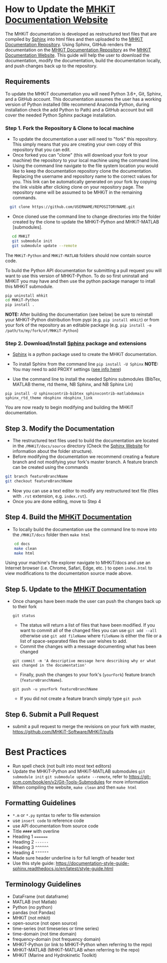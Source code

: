 
# How to Update the [MHKiT Documentation Website](https://MHKiT-Software.github.io/MHKiT/)
The MHKiT documentation is developed as restructured text files that are compiled by [Sphinx](http://www.sphinx-doc.org/en/master/) into html files and then uploaded to the [MHKiT Documentation Repository](https://github.com/MHKiT-Software/MHKiT). Using Sphinx, GitHub renders the documentation on the [MHKiT Documentation Repository](https://github.com/MHKiT-Code-Hub/MHKiT/) as the [MHKiT Documentation Website](https://mhkit-code-hub.github.io/MHKiT/). This guide will help the user to download the documentation, modify the documentation, build the documentation locally, and push changes back up to the repository.


## Requirements

To update the MHKiT documentation you will need Python 3.6+, Git, Sphinx, and a GitHub account. This documentation assumes the user has a working version of Python installed (We recommend Anaconda Python, during installation check the add Python to Path) and a GitHub account but will cover the needed Python Sphinx package installation.

### Step 1. Fork the Repository & Clone to local machine
  - To update the documentation a user will need to "fork" this repository. This simply means that you are creating your own copy of this repository that you can edit.
  - Once forked you can "clone" (this will download your fork to your machine) the repository to your local machine using the command line.
  - Using the command line navigate to the file system location you would like to keep the documentation repository clone the documentation. Replacing the username and repository name to the correct values for you. This link can be automatically generated on your fork by copying the link visible after clicking clone on your repository page. The repository name will be assumed to be MHKiT in the remaining commands.
  ```bash
    git clone https://github.com/USERNAME/REPOSITORYNAME.git
  ```
  - Once cloned use the command line to change directories into the folder created by the clone to update the  MHKiT-Python and MHKiT-MATLAB [submodules].
  
  ```bash
     cd MHKiT
     git submodule init
     git submodule update --remote
  ```
  The ``MHKiT-Python`` and ``MHKiT-MATLAB`` folders should now contain source code.
  
  To build the Python API documentation for submitting a pull request you will want to use this version of MHKiT-Python. To do so first uninstall and MHKiT you may have and then use the python package manager to intall this MHKiT submodule.
  
  ```bash
  pip uninstall mhkit
  cd MHKiT-Python
  pip install .
  ```
   **NOTE:** After building the documentation (see below) be sure to reinstall your MHKiT-Python distribution from pypi (e.g. `pip install mhkit`) or from your fork of the repository as an editable package (e.g. `pip install -e /path/to/my/fork/of/MHKiT-Python`)

### Step 2. Download/Install [Sphinx](http://www.sphinx-doc.org/en/stable/index.html) package and extensions
  - [Sphinx]((http://www.sphinx-doc.org/en/master/usage/installation.html)) is a python package used to create the MHKiT documentation.

  - To install Sphinx from the command line
  ```pip install -U Sphinx```
   **NOTE:** You may need to add PROXY settings ([see info here](https://cinhtau.net/2018/04/16/python-proxy-windows/))

  - Use the command line to install the needed Sphinx submodules (BibTex, MATLAB theme, rtd theme, NB Sphinx, and NB Sphinx Lin)

   ```pip install -U sphinxcontrib-bibtex sphinxcontrib-matlabdomain sphinx_rtd_theme nbsphinx nbsphinx_link```


You are now ready to begin modifying and building the MHKiT documentation.

## Step 3. Modify the Documentation

- The restructured text files used to build the documentation are located in the ``/MHKiT/docs/source`` directory (Check the [Sphinx Website](http://www.sphinx-doc.org/en/master/) for information about the folder structure).
- Before modifying the documentation we recommend creating a feature branch and not modifying your fork's master branch. A feature branch can be created using the commands
```bash
git branch featureBranchName
git checkout featureBranchName
```
- Now you can use a text editor to modify any restructured text file (files with `.rst` extension, e.g. `index.rst`).
- Once you are done editing, move to Step 4

## Step 4. Build the [MHKiT Documentation](https://MHKiT-Software.github.io/MHKiT/)
- To locally build the documentation use the command line to move into the ``/MHKiT/docs`` folder then `make html`
```bash
    cd docs
    make clean
    make html
```
Using your machine's file explorer navigate to MHKiT/docs and use an Internet browser (i.e. Chrome, Safari, Edge, etc. ) to open `index.html` to view modifications to the documentation source made above.


## Step 5. Update to the [MHKiT Documentation](https://MHKiT-Software.github.io/MHKiT/)
- Once changes have been made the user can push the changes back up to their fork


  ```Shell
  git status
  ```
  - The status will return a list of files that have been modified. If you want to commit all of the changed files you can use `git add --all` otherwise use `git add fileName` where `fileName` is either the file or a list of space-separated files the user wishes to add.
  - Commit the changes with a message documenting what has been changed
  ```
  git commit -m 'A descriptive message here describing why or what was changed in the documentation'
  ```
  - Finally, push the changes to your fork's (``yourFork``) feature branch (``featureBranchName``).
  ```
  git push -u yourFork featureBranchName
  ```
  - If you did not create a feature branch simply type `git push` 

## Step 6. Submit a Pull Request
- submit a pull request to merge the revisions on your fork with master, https://github.com/MHKiT-Software/MHKiT/pulls

# Best Practices
  - Run spell check (not built into most text editors)
  - Update the MHKiT-Python and MHKiT-MATLAB submodules ``git submodule init`` ``git submodule update --remote``, refer to https://git-scm.com/book/en/v2/Git-Tools-Submodules for more information
  - When compiling the website, ``make clean`` and then ``make html``

## Formatting Guidelines
  - `*.m` or `*.py` syntax to refer to file extension
  - use ``insert code`` to reference code
  - use API documentation from source code
  - Title `####` with overline
  - Heading 1 `======`
  - Heading 2 `------`
  - Heading 3 `^^^^^^`
  - Heading 4 `""""""`
  - Made sure header underline is for full length of header text
  - Use this style guide: https://documentation-style-guide-sphinx.readthedocs.io/en/latest/style-guide.html

## Terminology Guidelines
  - DataFrame (not dataframe)
  - MATLAB (not Matlab)
  - Python (no python)
  - pandas (not Pandas)
  - MHKiT (not mhkit)
  - open-source (not open source)
  - time-series (not timeseries or time series)
  - time-domain (not time domain)
  - frequency-domain (not frequency domain)
  - MHKiT-Python (or link to MHKiT-Python when referring to the repo)
  - MHKiT-MATLAB (MHKiT-MATLAB when referring to the repo)
  - MHKiT (Marine and Hydrokinetic Toolkit)

